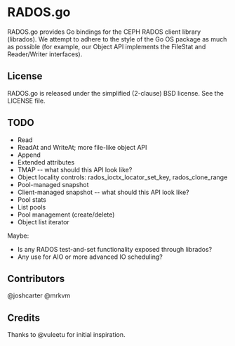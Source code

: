 # RADOS.go

RADOS.go provides Go bindings for the CEPH RADOS client library (librados).
We attempt to adhere to the style of the Go OS package as much as possible
(for example, our Object API implements the FileStat and Reader/Writer
interfaces).

## License

RADOS.go is released under the simplified (2-clause) BSD license. See the
LICENSE file.

## TODO

- Read
- ReadAt and WriteAt; more file-like object API
- Append
- Extended attributes
- TMAP -- what should this API look like?
- Object locality controls: rados_ioctx_locator_set_key, rados_clone_range
- Pool-managed snapshot
- Client-managed snapshot -- what should this API look like?
- Pool stats
- List pools
- Pool management (create/delete)
- Object list iterator

Maybe:

- Is any RADOS test-and-set functionality exposed through librados?
- Any use for AIO or more advanced IO scheduling?

## Contributors

@joshcarter
@mrkvm

## Credits

Thanks to @vuleetu for initial inspiration.

